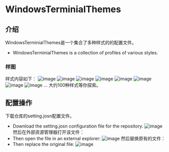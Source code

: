 # WindowsTerminialThemes
## 介绍
WindowsTerminialThemes是一个集合了多种样式的的配置文件。
- WindowsTerminialThemes is a collection of profiles of various styles.

### 样图
样式内容如下：
![image](https://github.com/user-attachments/assets/e0ffe96d-de83-4e72-a38b-ea60bfaefb77)
![image](https://github.com/user-attachments/assets/3a5b98ce-57ef-44dd-b33e-28542aa8986e)
![image](https://github.com/user-attachments/assets/d12ab4b9-5992-411c-b1b4-80afcd009ed0)
![image](https://github.com/user-attachments/assets/8fb3b75f-9513-440a-b116-e7d2928fcb95)
![image](https://github.com/user-attachments/assets/d0be322f-fb07-419f-b9e5-5ec73c93f673)
![image](https://github.com/user-attachments/assets/62790e58-16b6-43ff-8c55-5e27df5d7b26)
![image](https://github.com/user-attachments/assets/3c662c3d-8d2b-45e9-b21e-25f9c4287a63)
![image](https://github.com/user-attachments/assets/d9722d06-0ebb-4356-909c-0bfd2cf63fb2)
...
大约100种样式等你探索。

## 配置操作
下载仓库的setting.josn配置文件。
- Download the setting.josn configuration file for the repository.
![image](https://github.com/user-attachments/assets/962a2adc-89ea-4768-a29d-dc47cdc47015)
然后在外部资源管理器打开该文件：
- Then open the file in an external explorer:
![image](https://github.com/user-attachments/assets/bd1345d8-0b68-4e0a-8501-087138c45740)
然后替换原有的文件：
- Then replace the original file:
![image](https://github.com/user-attachments/assets/8c3d74da-c04c-406e-9435-2141ebb613ef)
